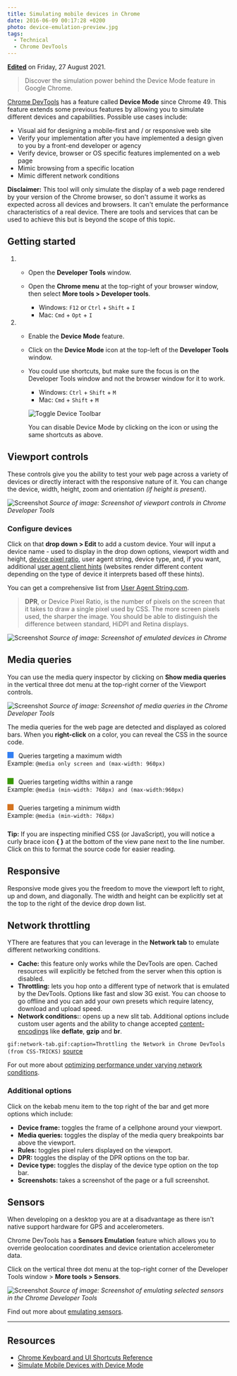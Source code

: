 ```yaml
---
title: Simulating mobile devices in Chrome
date: 2016-06-09 00:17:28 +0200
photo: device-emulation-preview.jpg
tags:
  - Technical
  - Chrome DevTools
---
```


**[Edited](https://github.com/cbillowes/curious-programmer-titanium/blob/master/articles/2016/2016-06-09-simulating-mobile-devices-in-chrome/index.md)**
on Friday, 27 August 2021.

> Discover the simulation power behind the Device Mode feature in Google Chrome.

[Chrome DevTools](https://developers.google.com/web/tools/chrome-devtools)
has a feature called **Device Mode** since Chrome 49.
This feature extends some previous features by allowing you to simulate
different devices and capabilities. Possible use cases include:

- Visual aid for designing a mobile-first and / or responsive web site
- Verify your implementation after you have implemented a design given to
  you by a front-end developer or agency
- Verify device, browser or OS specific features implemented on a web page
- Mimic browsing from a specific location
- Mimic different network conditions

**Disclaimer:** This tool will only simulate the display of a web page
rendered by your version of the Chrome browser, so don't assume it works as expected
across all devices and browsers. It can't emulate the performance
characteristics of a real device. There are tools and services that can be
used to achieve this but is beyond the scope of this topic.

## Getting started

1.  - Open the **Developer Tools** window.

    - Open the **Chrome menu**
      at the top-right of your browser window, then select
      **More tools > Developer tools**.
      - Windows: `F12` or `Ctrl` + `Shift` + `I`
      - Mac: `Cmd` + `Opt` + `I`

2.  - Enable the **Device Mode** feature.

    - Click on the **Device Mode**
      icon at the top-left of the **Developer Tools** window.

    - You could use shortcuts, but make sure the focus is on the Developer Tools
      window and not the browser window for it to work.
      - Windows: `Ctrl` + `Shift` + `M`
      - Mac: `Cmd` + `Shift` + `M`

      ![Toggle Device Toolbar](device-toggle.png)

      You can disable Device Mode by clicking on the icon or using the same
      shortcuts as above.

## Viewport controls

These controls give you the ability to test your web page across a variety of
devices or directly interact with the responsive nature of it. You can change
the device, width, height, zoom and orientation _(if height is present)_.

![Screenshot](./viewport-controls.jpg "iPad device selected through the Viewport controls")
_Source of image: Screenshot of viewport controls in Chrome Developer Tools_

### Configure devices

Click on that **drop down > Edit** to add a custom device. Your will input a device name - used to display
in the drop down options, viewport width and height,
[device pixel ratio](https://developer.mozilla.org/en-US/docs/Web/API/Window/devicePixelRatio),
user agent string, device type, and, if you want, additional
[user agent client hints](https://web.dev/user-agent-client-hints/) (websites render different content depending on the
type of device it interprets based off these hints).

You can get a comprehensive list from
[User Agent String.com](http://www.useragentstring.com/).

> **DPR**, or Device Pixel Ratio, is the number of pixels on the screen that
> it takes to draw a single pixel used by CSS. The more screen pixels used, the
> sharper the image. You should be able to distinguish the difference between standard, HiDPI and Retina displays.

![Screenshot](./emulated-devices.jpg "Selected Galaxy Note 3 and Galaxy Note II in emulated devices to add them to the list of devices")
_Source of image: Screenshot of emulated devices in Chrome_

## Media queries

You can use the media query inspector by clicking on **Show media queries** in
the vertical three dot menu at the top-right corner of the Viewport controls.

![Screenshot](./show-media-queries.jpg "Media queries inspector on iPad display")
_Source of image: Screenshot of media queries in the Chrome Developer Tools_

The media queries for the web page are detected and displayed as colored bars.
When you **right-click** on a color, you can reveal the CSS in the source code.

<div style="margin-bottom: 25px;">
  <span style="width: 1em; height: 1em; background-color: #327ff2; display: inline-block; margin-right: 0.5em;"></span>
  Queries targeting a maximum width<br/>
  Example: <code>@media only screen and (max-width: 960px)</code>
</div>
<div style="margin-bottom: 25px;">
  <span style="width: 1em; height: 1em; background-color: #3b9903; display: inline-block; margin-right: 0.5em;"></span>
  Queries targeting widths within a range<br/>
  Example: <code>@media (min-width: 768px) and (max-width:960px)</code>
</div>
<div style="margin-bottom: 25px;">
  <span style="width: 1em; height: 1em; background-color: #d4731f; display: inline-block; margin-right: 0.5em;"></span>
  Queries targeting a minimum width<br/>
  Example: <code>@media (min-width: 768px)</code>
</div>

**Tip:** If you are inspecting minified CSS (or JavaScript), you will notice
a curly brace icon **{ }** at the bottom of the view pane next to the line number.
Click on this to format the source code for easier reading.

## Responsive

Responsive mode gives you the freedom to move the viewport left to right, up and down, and diagonally.
The width and height can be explicitly set at the top to the right of the device drop down list.

## Network throttling

YThere are features that you can leverage in the **Network tab**
to emulate different networking conditions.

* **Cache:** this feature only works while the DevTools are open.
  Cached resources will explicitly be fetched from the server when this
  option is disabled.
* **Throttling:** lets you hop onto a different type of network that is
  emulated by the DevTools. Options like fast and slow 3G exist. You can
  choose to go offline and you can add your own presets which require
  latency, download and upload speed.
* **Network conditions:**: opens up a new slit tab. Additional options include
  custom user agents and the ability to change accepted
  [content-encodings](https://developer.mozilla.org/en-US/docs/Web/HTTP/Headers/Content-Encoding)
  like **deflate**, **gzip** and **br**.

`gif:network-tab.gif:caption=Throttling the Network in Chrome DevTools (from CSS-TRICKS)`
[source](https://css-tricks.com/throttling-the-network/)

For out more about
[optimizing performance under varying network conditions](https://developer.chrome.com/docs/devtools/network/).

### Additional options

Click on the kebab menu item to the top right of the bar and get more options which include:

* **Device frame:** toggles the frame of a cellphone around your viewport.
* **Media queries:** toggles the display of the media query breakpoints bar above the viewport.
* **Rules:** toggles pixel rulers displayed on the viewport.
* **DPR:** toggles the display of the DPR options on the top bar.
* **Device type:** toggles the display of the device type option on the top bar.
* **Screenshots:** takes a screenshot of the page or a full screenshot.

## Sensors

When developing on a desktop you are at a disadvantage as there isn't native
support hardware for GPS and accelerometers.

Chrome DevTools has a **Sensors Emulation** feature which allows you to
override geolocation coordinates and device orientation accelerometer data.

Click on the vertical three dot menu at the top-right corner of the Developer Tools
window > **More tools > Sensors**.

![Screenshot](./sensors.jpg "Enabled emulate geolocation coordinates and device orientation selected in sensors tab with default data")
_Source of image: Screenshot of emulating selected sensors in the Chrome Developer Tools_

Find out more about [emulating sensors](https://developer.chrome.com/docs/devtools/device-mode/).

---

## Resources

- [Chrome Keyboard and UI Shortcuts Reference](https://developers.google.com/web/tools/chrome-devtools/iterate/inspect-styles/shortcuts)
- [Simulate Mobile Devices with Device Mode](https://developers.google.com/web/tools/chrome-devtools/iterate/device-mode/)
